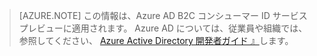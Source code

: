 > [AZURE.NOTE]
    この情報は、Azure AD B2C コンシューマー ID サービス プレビューに適用されます。  Azure AD については、従業員や組織では、 
    参照してください、 [Azure Active Directory 開発者ガイド 』](active-directory-developers-guide.md)します。
